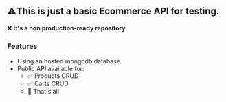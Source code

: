 ## ⚠️This is just a basic Ecommerce API for testing. 

❌ **It's a non production-ready repository.**

### Features
- Using an hosted mongodb database
- Public API available for:
    - ✅ Products CRUD
    - ✅ Carts CRUD
    - 🥲 That's all
